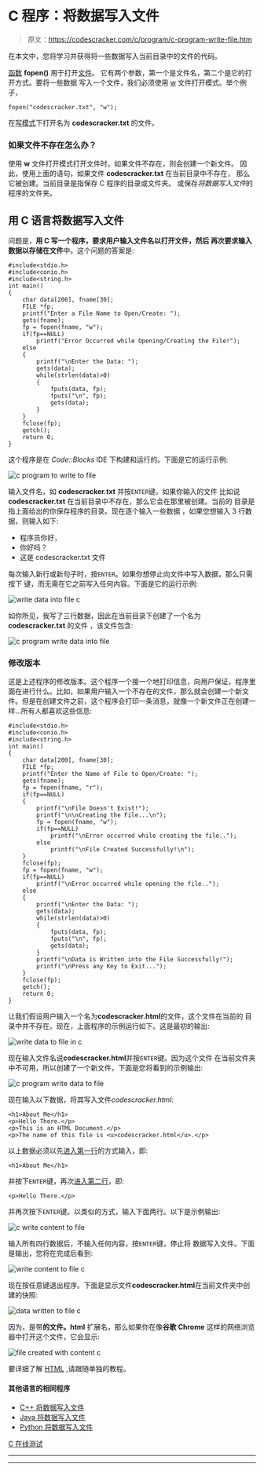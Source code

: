 # C 程序：将数据写入文件

> 原文：<https://codescracker.com/c/program/c-program-write-file.htm>

在本文中，您将学习并获得将一些数据写入当前目录中的文件的代码。

[函数](/c/c-functions.htm) **fopen()** 用于打开[文件](/c/c-file-io.htm)。 它有两个参数，第一个是文件名，第二个是它的打开方式。要将一些数据 写入一个文件，我们必须使用 <u>w</u> 文件打开模式。举个例子，

```
fopen("codescracker.txt", "w");
```

在<u>写模式</u>下打开名为 **codescracker.txt** 的文件。

### 如果文件不存在怎么办？

使用 **w** 文件打开模式打开文件时，如果文件不存在，则会创建一个新文件。 因此，使用上面的语句，如果文件 **codescracker.txt** 在当前目录中不存在， 那么它被创建。当前目录是指保存 C 程序的目录或文件夹。 或保存*将数据写入文件*的程序的文件夹。

## 用 C 语言将数据写入文件

问题是，**用 C 写一个程序，要求用户输入文件名以打开文件，然后 再次要求输入数据以存储在文件**中。这个问题的答案是:

```
#include<stdio.h>
#include<conio.h>
#include<string.h>
int main()
{
    char data[200], fname[30];
    FILE *fp;
    printf("Enter a File Name to Open/Create: ");
    gets(fname);
    fp = fopen(fname, "w");
    if(fp==NULL)
        printf("Error Occurred while Opening/Creating the File!");
    else
    {
        printf("\nEnter the Data: ");
        gets(data);
        while(strlen(data)>0)
        {
            fputs(data, fp);
            fputs("\n", fp);
            gets(data);
        }
    }
    fclose(fp);
    getch();
    return 0;
}
```

这个程序是在 *Code::Blocks* IDE 下构建和运行的。下面是它的运行示例:

![c program to write to file](img/2b85fdccc764e0601024eb53cbd1e308.png)

输入文件名，如 **codescracker.txt** 并按`ENTER`键。如果你输入的文件 比如说 **codescracker.txt** 在当前目录中不存在，那么它会在那里被创建。当前的 目录是指上面给出的你保存程序的目录。现在逐个输入一些数据 ，如果您想输入 3 行数据，则输入如下:

*   程序员你好，
*   你好吗？
*   这是 codescracker.txt 文件

每次输入新行或新句子时，按`ENTER`。如果你想停止向文件中写入数据，那么只需按下 键，而无需在它之前写入任何内容。下面是它的运行示例:

![write data into file c](img/5dd13a83eece9a78ef1ecad5cd8ce069.png)

如你所见，我写了三行数据，因此在当前目录下创建了一个名为 **codescracker.txt** 的文件 ，该文件包含:

![c program write data into file](img/e6b262f7405cc8f5fde125f327de7c52.png)

### 修改版本

这是上述程序的修改版本。这个程序一个接一个地打印信息，向用户保证，程序里面在进行什么。比如，如果用户输入一个不存在的文件，那么就会创建一个新文件。但是在创建文件之前，这个程序会打印一条消息，就像一个新文件正在创建一样...所有人都喜欢这些信息:

```
#include<stdio.h>
#include<conio.h>
#include<string.h>
int main()
{
    char data[200], fname[30];
    FILE *fp;
    printf("Enter the Name of File to Open/Create: ");
    gets(fname);
    fp = fopen(fname, "r");
    if(fp==NULL)
    {
        printf("\nFile Doesn't Exist!");
        printf("\n\nCreating the File...\n");
        fp = fopen(fname, "w");
        if(fp==NULL)
            printf("\nError occurred while creating the file..");
        else
            printf("\nFile Created Successfully!\n");
    }
    fclose(fp);
    fp = fopen(fname, "w");
    if(fp==NULL)
        printf("\nError occurred while opening the file..");
    else
    {
        printf("\nEnter the Data: ");
        gets(data);
        while(strlen(data)>0)
        {
            fputs(data, fp);
            fputs("\n", fp);
            gets(data);
        }
        printf("\nData is Written into the File Successfully!");
        printf("\nPress any Key to Exit...");
    }
    fclose(fp);
    getch();
    return 0;
}
```

让我们假设用户输入一个名为**codescracker.html**的文件，这个文件在当前的 目录中并不存在。现在，上面程序的示例运行如下。这是最初的输出:

![write data to file in c](img/43e88bfc5db6adfd37175557c3ed9e29.png)

现在输入文件名说**codescracker.html**并按`ENTER`键。因为这个文件 在当前文件夹中不可用，所以创建了一个新文件，下面是您将看到的示例输出:

![c program write data to file](img/dcc27dd847a3afa3aadd2cd032e897ed.png)

现在输入以下数据，将其写入文件*codescracker.html*:

```
<h1>About Me</h1>
<p>Hello There.</p>
<p>This is an HTML Document.</p>
<p>The name of this file is <u>codescracker.html</u>.</p>
```

以上数据必须以先<u>进入第一行</u>的方式输入，即:

```
<h1>About Me</h1>
```

并按下`ENTER`键，再次<u>进入第二行</u>，即:

```
<p>Hello There.</p>
```

并再次按下`ENTER`键。以类似的方式，输入下面两行。以下是示例输出:

![c write content to file](img/c2b08ed91695ae88c081644edb9d58be.png)

输入所有四行数据后，不输入任何内容，按`ENTER`键，停止将 数据写入文件。下面是输出，您将在完成后看到:

![write content to file c](img/17f72a9b6de4a30c592808b8be685cd4.png)

现在按任意键退出程序。下面是显示文件**codescracker.html**在当前文件夹中创建的快照:

![data written to file c](img/e834c02fe732c9f0a50be4f6b11e6594.png)

因为，是带**的文件。html** 扩展名，那么如果你在像**谷歌 Chrome** 这样的网络浏览器中打开这个文件，它会显示:

![file created with content c](img/e03858123e6b3b0c4dba00af501e311e.png)

要详细了解 [HTML](/html/index.htm) ,请跟随单独的教程。

#### 其他语言的相同程序

*   [C++ 将数据写入文件](/cpp/program/cpp-program-write-file.htm)
*   [Java 将数据写入文件](/java/program/java-program-write-to-file.htm)
*   [Python 将数据写入文件](/python/program/python-program-write-to-file.htm)

[C 在线测试](/exam/showtest.php?subid=2)

* * *

* * *